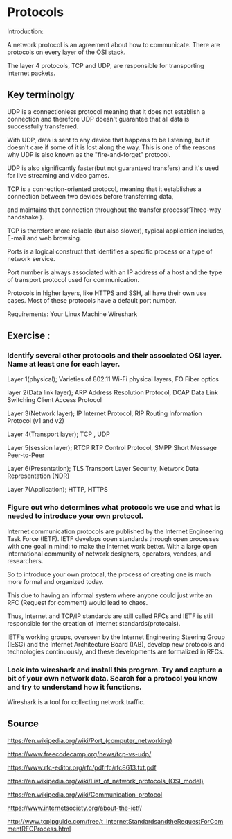 # Protocols
Introduction:


A network protocol is an agreement about how to communicate. There are protocols on every layer of the OSI stack.

The layer 4 protocols, TCP and UDP, are responsible for transporting internet packets. 

## Key terminolgy

UDP is a connectionless protocol meaning that it does not establish a connection and therefore UDP doesn't guarantee that all data is successfully transferred. 

With UDP, data is sent to any device that happens to be listening, but it doesn't care if some of it is lost along the way. 
This is one of the reasons why UDP is also known as the "fire-and-forget" protocol.

UDP is also significantly faster(but not guaranteed transfers) and it's used for live streaming and video games.


TCP is a connection-oriented protocol, meaning that it establishes a connection between two devices before transferring data, 

and maintains that connection throughout the transfer process(‘Three-way handshake’).

TCP is therefore more reliable (but also slower), typical application includes, E-mail and web browsing.

Ports is a logical construct that identifies a specific process or a type of network service. 

Port number is always associated with an IP address of a host and the type of transport protocol used for communication. 



Protocols in higher layers, like HTTPS and SSH, all have their own use cases. Most of these protocols have a default port number.


Requirements:
Your Linux Machine
Wireshark

## Exercise :
### Identify several other protocols and their associated OSI layer. Name at least one for each layer.

Layer 1(physical); Varieties of 802.11 Wi-Fi physical layers, FO Fiber optics

layer 2(Data link layer); ARP Address Resolution Protocol, DCAP Data Link Switching Client Access Protocol

Layer 3(Network layer); IP Internet Protocol, RIP Routing Information Protocol (v1 and v2)

Layer 4(Transport layer); TCP , UDP

Layer 5(session layer); RTCP RTP Control Protocol, SMPP Short Message Peer-to-Peer

Layer 6(Presentation); TLS Transport Layer Security, Network Data Representation (NDR)

Layer 7(Application); HTTP, HTTPS


### Figure out who determines what protocols we use and what is needed to introduce your own protocol.

Internet communication protocols are published by the Internet Engineering Task Force (IETF).
IETF develops open standards through open processes with one goal in mind: to make the Internet work better. 
With a large open international community of network designers, operators, vendors, and researchers.

So to introduce your own protocal, the process of creating one is much more formal and organized today.

This due to having an informal system where anyone could just write an RFC (Request for comment) would lead to chaos. 

Thus, Internet and TCP/IP standards are still called RFCs and IETF is still responsible for the creation of Internet standards(protocals). 

IETF’s working groups, overseen by the Internet Engineering Steering Group (IESG) and the Internet Architecture Board (IAB), develop new protocols and technologies continuously, and these developments are formalized in RFCs.


### Look into wireshark and install this program. Try and capture a bit of your own network data. Search for a protocol you know and try to understand how it functions.

Wireshark is a tool for collecting network traffic.


## Source
https://en.wikipedia.org/wiki/Port_(computer_networking)


https://www.freecodecamp.org/news/tcp-vs-udp/


https://www.rfc-editor.org/rfc/pdfrfc/rfc8613.txt.pdf


https://en.wikipedia.org/wiki/List_of_network_protocols_(OSI_model)


https://en.wikipedia.org/wiki/Communication_protocol


https://www.internetsociety.org/about-the-ietf/

http://www.tcpipguide.com/free/t_InternetStandardsandtheRequestForCommentRFCProcess.html


